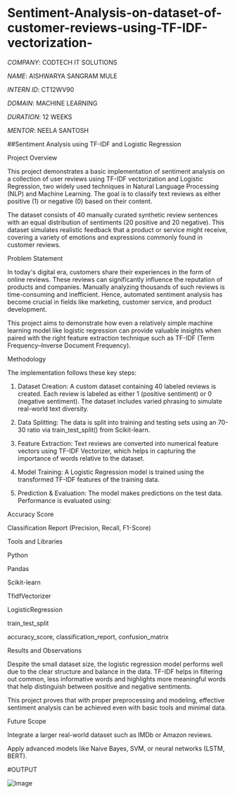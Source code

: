# Sentiment-Analysis-on-dataset-of-customer-reviews-using-TF-IDF-vectorization-

*COMPANY*: CODTECH IT SOLUTIONS

*NAME*: AISHWARYA SANGRAM MULE

*INTERN ID*: CT12WV90

*DOMAIN*: MACHINE LEARNING

*DURATION*: 12 WEEKS

*MENTOR*: NEELA SANTOSH


##Sentiment Analysis using TF-IDF and Logistic Regression

Project Overview

This project demonstrates a basic implementation of sentiment analysis on a collection of user reviews using TF-IDF vectorization and Logistic Regression, two widely used techniques in Natural Language Processing (NLP) and Machine Learning. The goal is to classify text reviews as either positive (1) or negative (0) based on their content.

The dataset consists of 40 manually curated synthetic review sentences with an equal distribution of sentiments (20 positive and 20 negative). This dataset simulates realistic feedback that a product or service might receive, covering a variety of emotions and expressions commonly found in customer reviews.

Problem Statement

In today's digital era, customers share their experiences in the form of online reviews. These reviews can significantly influence the reputation of products and companies. Manually analyzing thousands of such reviews is time-consuming and inefficient. Hence, automated sentiment analysis has become crucial in fields like marketing, customer service, and product development.

This project aims to demonstrate how even a relatively simple machine learning model like logistic regression can provide valuable insights when paired with the right feature extraction technique such as TF-IDF (Term Frequency–Inverse Document Frequency).

Methodology

The implementation follows these key steps:

1. Dataset Creation:
A custom dataset containing 40 labeled reviews is created. Each review is labeled as either 1 (positive sentiment) or 0 (negative sentiment). The dataset includes varied phrasing to simulate real-world text diversity.


2. Data Splitting:
The data is split into training and testing sets using an 70-30 ratio via train_test_split() from Scikit-learn.


3. Feature Extraction:
Text reviews are converted into numerical feature vectors using TF-IDF Vectorizer, which helps in capturing the importance of words relative to the dataset.


4. Model Training:
A Logistic Regression model is trained using the transformed TF-IDF features of the training data.


5. Prediction & Evaluation:
The model makes predictions on the test data. Performance is evaluated using:

Accuracy Score

Classification Report (Precision, Recall, F1-Score)


Tools and Libraries

Python

Pandas

Scikit-learn

TfidfVectorizer

LogisticRegression

train_test_split

accuracy_score, classification_report, confusion_matrix

Results and Observations

Despite the small dataset size, the logistic regression model performs well due to the clear structure and balance in the data. TF-IDF helps in filtering out common, less informative words and highlights more meaningful words that help distinguish between positive and negative sentiments.

This project proves that with proper preprocessing and modeling, effective sentiment analysis can be achieved even with basic tools and minimal data.


Future Scope

Integrate a larger real-world dataset such as IMDb or Amazon reviews.

Apply advanced models like Naive Bayes, SVM, or neural networks (LSTM, BERT).

#OUTPUT

![Image](https://github.com/user-attachments/assets/36c92509-3fd2-44f6-88a9-99e466c90238)
